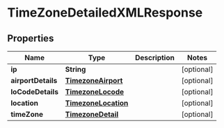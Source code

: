 

# TimeZoneDetailedXMLResponse


## Properties

| Name | Type | Description | Notes |
|------------ | ------------- | ------------- | -------------|
|**ip** | **String** |  |  [optional] |
|**airportDetails** | [**TimezoneAirport**](TimezoneAirport.md) |  |  [optional] |
|**loCodeDetails** | [**TimezoneLocode**](TimezoneLocode.md) |  |  [optional] |
|**location** | [**TimezoneLocation**](TimezoneLocation.md) |  |  [optional] |
|**timeZone** | [**TimezoneDetail**](TimezoneDetails.md) |  |  [optional] |



